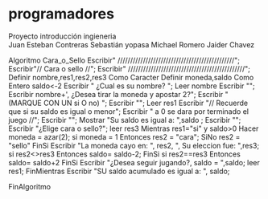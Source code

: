 # programadores
Proyecto introducción ingieneria  
Juan Esteban Contreras
Sebastián yopasa 
Michael Romero
Jaider Chavez

Algoritmo Cara_o_Sello
	Escribir" //////////////////////////////////////////////";
	Escribir"//              Cara o sello                  //";
	Escribir" //////////////////////////////////////////////";
	Definir nombre,res1,res2,res3 Como Caracter
	Definir moneda,saldo Como Entero
	saldo<-2
	Escribir "             ¿Cual es su nombre?                ";
	Leer nombre
	Escribir "";
	Escribir nombre+', ¿Desea tirar la moneda y apostar 2?"; 
	Escribir "              (MARQUE CON UN si O no)        ";
	Escribir "";
	Leer res1
	Escribir "//    Recuerde que si su saldo es igual o menor";
	Escribir  "         a 0 se dara por terminado el juego   //";
	Escribir "";
	Mostrar "Su saldo es igual a: ",saldo ;
	Escribir "";
	Escribir "¿Elige cara o sello?";
	leer res3
	Mientras res1="si" y saldo>0 Hacer
		moneda = azar(2);
		si moneda = 1 Entonces
			res2 = "cara";
		SiNo
			res2 = "sello"
		FinSi
		Escribir "La moneda cayo en: ", res2, ", Su eleccion fue: ",res3;
		si res2<>res3 Entonces
			saldo= saldo-2;
		FinSi
		si res2==res3 Entonces
			saldo= saldo+2
		FinSi
		Escribir "¿Desea seguir jugando?, saldo = ",saldo;
		leer res1;
	FinMientras
	Escribir "SU saldo acumulado es igual a: ", saldo;
	
	
FinAlgoritmo
